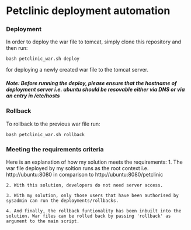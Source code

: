 # Petclinic deployment automation

### Deployment 
In order to deploy the war file to tomcat, simply clone this repository and then run:

    bash petclinic_war.sh deploy

for deploying a newly created war file to the tomcat server.
##### Note: Before running the deploy, please ensure that the hostname of deployment server i.e. ubuntu should be resovable either via DNS or via an entry in /etc/hosts

### Rollback
To rollback to the previous war file run:

    bash petclinic_war.sh rollback
    
### Meeting the requirements criteria
Here is an explanation of how my solution meets the requirements:
    1. The war file deployed by my soltion runs as the root context i.e. http://ubuntu:8080 in comparison to http://ubuntu:8080/petclinic
    
    2. With this solution, developers do not need server access.
    
    3. With my solution, only those users that have been authorised by sysadmin can run the deployments/rollbacks.
    
    4. And finally, the rollback funtionality has been inbuilt into the solution. War files can be rolled back by passing 'rollback' as argument to the main script.
